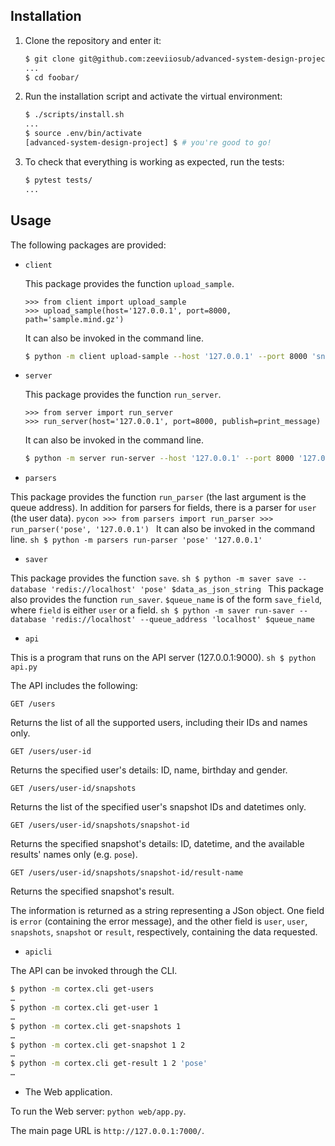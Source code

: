 ## Installation

1. Clone the repository and enter it:

    ```sh
    $ git clone git@github.com:zeeviiosub/advanced-system-design-project.git
    ...
    $ cd foobar/
    ```

2. Run the installation script and activate the virtual environment:

    ```sh
    $ ./scripts/install.sh
    ...
    $ source .env/bin/activate
    [advanced-system-design-project] $ # you're good to go!
    ```

3. To check that everything is working as expected, run the tests:


    ```sh
    $ pytest tests/
    ...
    ```

## Usage

The following packages are provided:

- `client`

    This package provides the function `upload_sample`.

    ```pycon
    >>> from client import upload_sample
    >>> upload_sample(host='127.0.0.1', port=8000, path='sample.mind.gz')
    ```
    
    It can also be invoked in the command line.
    
    ```sh
    $ python -m client upload-sample --host '127.0.0.1' --port 8000 'snapshot.mind.gz'
    ```

- `server`

  This package provides the function `run_server`.
    ```pycon
    >>> from server import run_server
    >>> run_server(host='127.0.0.1', port=8000, publish=print_message)
    ```
  It can also be invoked in the command line.
    ```sh
    $ python -m server run-server --host '127.0.0.1' --port 8000 '127.0.0.1'
    ```
 
 - `parsers`

  This package provides the function `run_parser` (the last argument is the queue address).
  In addition for parsers for fields, there is a parser for `user` (the user data).
    ```pycon
    >>> from parsers import run_parser
    >>> run_parser('pose', '127.0.0.1')
    ```
  It can also be invoked in the command line.
    ```sh
    $ python -m parsers run-parser 'pose' '127.0.0.1'
    ```
  
  
 - `saver`

  This package provides the function `save`.
    ```sh
    $ python -m saver save --database 'redis://localhost' 'pose' $data_as_json_string
    ```
  This package also provides the function `run_saver`.
  `$queue_name` is of the form `save_field`, where `field` is either `user` or a field.
    ```sh
    $ python -m saver run-saver --database 'redis://localhost' --queue_address 'localhost' $queue_name 
    ```
    
  - `api`
  
  This is a program that runs on the API server (127.0.0.1:9000).
    ```sh
    $ python api.py
    ```
  
  The API includes the following:
  
  `GET /users`
  
  Returns the list of all the supported users, including their IDs and names only.
  
  `GET /users/user-id`
  
  Returns the specified user's details: ID, name, birthday and gender.
  
  `GET /users/user-id/snapshots`
  
  Returns the list of the specified user's snapshot IDs and datetimes only.
  
  `GET /users/user-id/snapshots/snapshot-id`
  
  Returns the specified snapshot's details: ID, datetime, and the available results' names only (e.g. `pose`).
  
  `GET /users/user-id/snapshots/snapshot-id/result-name`
  
  Returns the specified snapshot's result.
  
  The information is returned as a string representing a JSon object. One field is `error` (containing the error message), and the other field is `user`, `user`, `snapshots`, `snapshot` or `result`, respectively, containing the data requested.
  
  - `apicli`
  
  The API can be invoked through the CLI.
  ```sh
  $ python -m cortex.cli get-users
…
$ python -m cortex.cli get-user 1
…
$ python -m cortex.cli get-snapshots 1
…
$ python -m cortex.cli get-snapshot 1 2
…
$ python -m cortex.cli get-result 1 2 'pose'
…
```

- The Web application.

To run the Web server: `python web/app.py`.

The main page URL is `http://127.0.0.1:7000/`.
